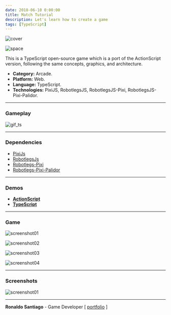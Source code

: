 ```yaml
---
date: 2018-06-10 0:00:00
title: Match Tutorial
description: Let's learn how to create a game
tags: [TypeScript]
---
```


![cover](/assets/img/code-with-beer.png)

![space](https://raw.githubusercontent.com/RonaldoSetzer/GAME-SpaceInvaders/master/img_cover_space_invaders.png)

This is a TypeScript open-source game which is a port of the ActionScript version, following the same concepts, graphics, and architecture.

- **Category:** Arcade.
- **Platform:** Web.
- **Language:** TypeScript.
- **Technologies:** PixiJS, RobotlegsJS, RobotlegsJS-Pixi, RobotlegsJS-Pixi-Palidor.

---

### Gameplay

![gif_ts](media/gif_match3_ts_demo.gif)

---

### Dependencies

- [PixiJs](http://www.pixijs.com/)
- [RobotlegsJs](https://github.com/RobotlegsJS/RobotlegsJS)
- [Robotlegs-Pixi](https://github.com/RobotlegsJS/RobotlegsJS-Pixi)
- [Robotlegs-Pixi-Palidor](https://github.com/RobotlegsJS/RobotlegsJS-Pixi-Palidor)

---

### Demos

- **[ActionScript](https://ronaldosetzer.github.io/portfolio/open_source/match3_as/)**
- **[TypeScript](https://ronaldosetzer.github.io/portfolio/open_source/match3_ts/)**

---

### Game

![screenshot01](media/img_ss_match3_ts_01.png)

![screenshot02](media/img_ss_match3_ts_02.png)

![screenshot03](media/img_ss_match3_ts_03.png)

![screenshot04](media/img_ss_match3_ts_04.png)

---

### Screenshots

![screenshot01](media/img_game_match3_ts.png)

---

**Ronaldo Santiago** - Game Developer [ [portfolio](https://ronaldosetzer.github.io/portfolio/) ]
